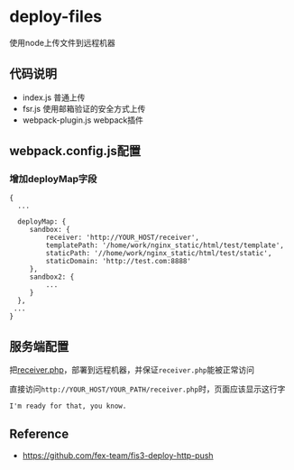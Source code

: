 # deploy-files

使用node上传文件到远程机器

## 代码说明

- index.js 普通上传
- fsr.js 使用邮箱验证的安全方式上传
- webpack-plugin.js webpack插件

## webpack.config.js配置

### 增加deployMap字段

```
{
  ...
  
  deployMap: {
     sandbox: {
         receiver: 'http://YOUR_HOST/receiver',
         templatePath: '/home/work/nginx_static/html/test/template',
         staticPath: '//home/work/nginx_static/html/test/static',
         staticDomain: 'http://test.com:8888'
     },
     sandbox2: {
         ...
     } 
  },
 ...
}
 ```

## 服务端配置

把[receiver.php](https://gist.github.com/jinzhan/131858820f998acca568b374dcfd88e2)，部署到远程机器，并保证`receiver.php`能被正常访问


直接访问`http://YOUR_HOST/YOUR_PATH/receiver.php`时，页面应该显示这行字

```
I'm ready for that, you know.
```

## Reference

- https://github.com/fex-team/fis3-deploy-http-push
